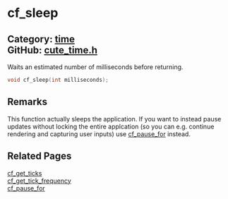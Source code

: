 [//]: # (This file is automatically generated by Cute Framework's docs parser.)
[//]: # (Do not edit this file by hand!)
[//]: # (See: https://github.com/RandyGaul/cute_framework/blob/master/samples/docs_parser.cpp)
[](../header.md ':include')

# cf_sleep

Category: [time](/api_reference?id=time)  
GitHub: [cute_time.h](https://github.com/RandyGaul/cute_framework/blob/master/include/cute_time.h)  
---

Waits an estimated number of milliseconds before returning.

```cpp
void cf_sleep(int milliseconds);
```

## Remarks

This function actually sleeps the application. If you want to instead pause updates without locking the entire
applcation (so you can e.g. continue rendering and capturing user inputs) use [cf_pause_for](/time/cf_pause_for.md) instead.

## Related Pages

[cf_get_ticks](/time/cf_get_ticks.md)  
[cf_get_tick_frequency](/time/cf_get_tick_frequency.md)  
[cf_pause_for](/time/cf_pause_for.md)  
